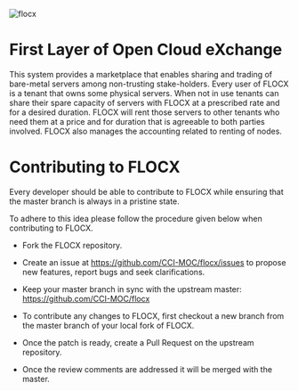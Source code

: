 ![flocx](https://github.com/SahilTikale/flocx/blob/Developer_instructions/images/FLOCX_logo_terse.png)

# First Layer of Open Cloud eXchange

This system provides a marketplace that enables sharing and trading of bare-metal servers among non-trusting stake-holders. Every user of FLOCX is a tenant that owns some physical servers. When not in use tenants can share their spare capacity of servers with FLOCX at a prescribed rate and for a desired duration. 
FLOCX will rent those servers to other tenants who need them at a price and for duration that is agreeable to both parties involved. FLOCX also manages the accounting related to renting of nodes. 

# Contributing to FLOCX

Every developer should be able to contribute to FLOCX while ensuring that the master branch is always in a pristine state.

To adhere to this idea please follow the procedure given below when contributing to FLOCX.

* Fork the FLOCX repository.

* Create an issue at https://github.com/CCI-MOC/flocx/issues to propose new features, report bugs and seek clarifications.

* Keep your master branch in sync with the upstream master: https://github.com/CCI-MOC/flocx

* To contribute any changes to FLOCX, first checkout a new branch from the master branch of your local fork of FLOCX.

* Once the patch is ready, create a Pull Request on the upstream repository. 

* Once the review comments are addressed it will be merged with the master.
